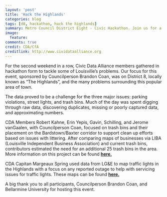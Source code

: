 ```yaml
---
layout: 'post'
title: 'Hack the Highlands'
categories: blog
tags: [d8, hackathon, hack the highlands]
summary: Metro Council District Eight - Civic Hackathon. Join us for a special hackathon co-sponsored by District 8 Metro Councilmember Brandon Coan!
image:
  feature:
comments: true
credit: CDA/CfA
creditlink: http://www.cividataalliance.org
---
```


For the second weekend in a row, Civic Data Alliance members gathered in hackathon form to tackle some of Louisville’s problems. Our focus for this event, sponsored by Councilperson Brandon Coan, was on District 8, locally known as “The Highlands”, and the many problems surrounding this popular area of town.  

The data proved to be a challenge for the three major issues: parking violations, street lights, and trash bins. Much of the day was spent digging through raw data, discovering duplicates, missing or poorly captured data, and approximating numbers.  
  
CDA Members Robert Kahne, Erin Yepis, Gavin, Schilling, and Jerome vanGaalen, with Councilperson Coan, focused on trash bins and their placement on the Bardstown/Baxter corridor to support clean up efforts based on issues with littering. After comparing maps of businesses via LIBA (Louisville Independent Business Association) and current trash bins, contributors estimated the need for an additional 25 trash bins in the area. More information on this project can be found [__here.__](https://github.com/civicdata/District_8_Hackathon/tree/master/litter_bins)  

CDA Capitan Margeaux Spring used data from LG&E to map traffic lights in the Highlands with a focus on any reported outage to help with servicing issues for traffic lights. These maps can be found [__here.__](https://github.com/civicdata/District_8_Hackathon/tree/master/lights)  

A big thank you to all participants, Councilperson Brandon Coan, and Bellarmine University for hosting this event.  
